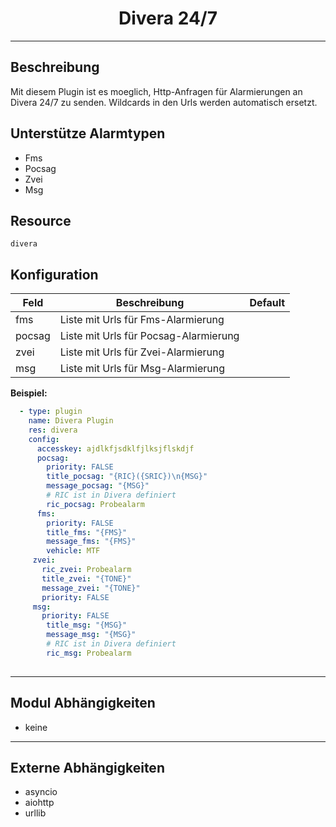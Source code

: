 # <center>Divera 24/7</center> 
---

## Beschreibung
Mit diesem Plugin ist es moeglich, Http-Anfragen für Alarmierungen an Divera 24/7 zu senden.
Wildcards in den Urls werden automatisch ersetzt.

## Unterstütze Alarmtypen
- Fms
- Pocsag
- Zvei
- Msg

## Resource
`divera`

## Konfiguration
|Feld|Beschreibung|Default|
|----|------------|-------|
|fms|Liste mit Urls für Fms-Alarmierung||
|pocsag|Liste mit Urls für Pocsag-Alarmierung||
|zvei|Liste mit Urls für Zvei-Alarmierung||
|msg|Liste mit Urls für Msg-Alarmierung||

**Beispiel:**
```yaml
  - type: plugin
    name: Divera Plugin
    res: divera
    config:
      accesskey: ajdlkfjsdklfjlksjflskdjf
      pocsag:
        priority: FALSE
        title_pocsag: "{RIC}({SRIC})\n{MSG}"
        message_pocsag: "{MSG}"
        # RIC ist in Divera definiert
        ric_pocsag: Probealarm
      fms:
        priority: FALSE
        title_fms: "{FMS}"
        message_fms: "{FMS}"
        vehicle: MTF
     zvei:
       ric_zvei: Probealarm
       title_zvei: "{TONE}"
       message_zvei: "{TONE}"
       priority: FALSE
     msg:
       priority: FALSE
        title_msg: "{MSG}"
        message_msg: "{MSG}"
        # RIC ist in Divera definiert
        ric_msg: Probealarm
      
```

---
## Modul Abhängigkeiten
- keine

---
## Externe Abhängigkeiten
- asyncio
- aiohttp
- urllib
